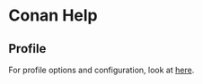 # Conan Help

## Profile

For profile options and configuration, look at [here](https://docs.conan.io/2/reference/config_files/settings.html).

